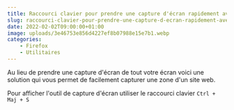 ```yaml
---
title: Raccourci clavier pour prendre une capture d'écran rapidement avec Firefox
slug: raccourci-clavier-pour-prendre-une-capture-d-ecran-rapidement-avec-firefox
date: 2022-02-02T09:00:00+01:00
image: uploads/3e46753e856d4227ef8b07988e15e7b1.webp
categories:
    - Firefox
    - Utilitaires
--- 
```


Au lieu de prendre une capture d'écran de tout votre écran voici une solution qui vous permet de facilement capturer une zone d'un site web.

Pour afficher l'outil de capture d'écran utiliser le raccourci clavier `Ctrl + Maj + S`